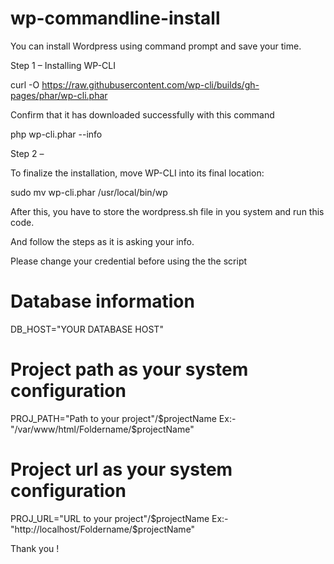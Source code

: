 # wp-commandline-install
You can install Wordpress using command prompt and save your time.


Step 1 – Installing WP-CLI

curl -O https://raw.githubusercontent.com/wp-cli/builds/gh-pages/phar/wp-cli.phar

Confirm that it has downloaded successfully with this command

php wp-cli.phar --info

Step 2 – 

To finalize the installation, move WP-CLI into its final location:

sudo mv wp-cli.phar /usr/local/bin/wp


After this, you have to store the wordpress.sh file in you system and run this code.

And follow the steps as it is asking your info.

Please change your credential before using the the script

# Database information
DB_HOST="YOUR DATABASE HOST"

# Project path as your system configuration
PROJ_PATH="Path to your project"/$projectName
Ex:- "/var/www/html/Foldername/$projectName"

# Project url as your system configuration
PROJ_URL="URL to your project"/$projectName
Ex:- "http://localhost/Foldername/$projectName"

Thank you !